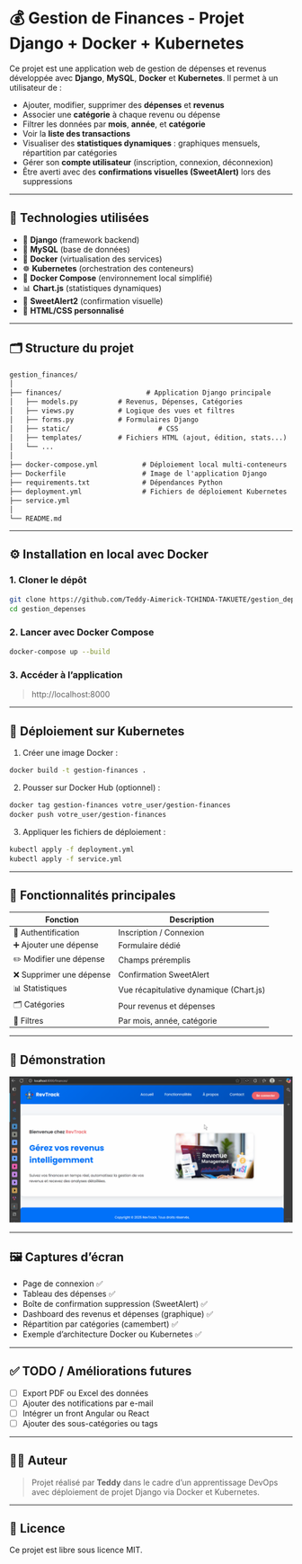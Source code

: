 # 💰 Gestion de Finances - Projet Django + Docker + Kubernetes

Ce projet est une application web de gestion de dépenses et revenus développée avec **Django**, **MySQL**, **Docker** et **Kubernetes**. Il permet à un utilisateur de :

- Ajouter, modifier, supprimer des **dépenses** et **revenus**
- Associer une **catégorie** à chaque revenu ou dépense
- Filtrer les données par **mois**, **année**, et **catégorie**
- Voir la **liste des transactions**
- Visualiser des **statistiques dynamiques** : graphiques mensuels, répartition par catégories
- Gérer son **compte utilisateur** (inscription, connexion, déconnexion)
- Être averti avec des **confirmations visuelles (SweetAlert)** lors des suppressions

---

## 🔧 Technologies utilisées

- 🐍 **Django** (framework backend)
- 🐬 **MySQL** (base de données)
- 🐳 **Docker** (virtualisation des services)
- ☸️ **Kubernetes** (orchestration des conteneurs)
- 🧰 **Docker Compose** (environnement local simplifié)
- 📊 **Chart.js** (statistiques dynamiques)
- 💬 **SweetAlert2** (confirmation visuelle)
- 🎨 **HTML/CSS personnalisé**

---

## 🗂️ Structure du projet

```
gestion_finances/
│
├── finances/                     # Application Django principale
│   ├── models.py          # Revenus, Dépenses, Catégories
│   ├── views.py           # Logique des vues et filtres
│   ├── forms.py           # Formulaires Django
│   ├── static/                      # CSS
│   ├── templates/         # Fichiers HTML (ajout, édition, stats...)
│   └── ...
│
├── docker-compose.yml           # Déploiement local multi-conteneurs
├── Dockerfile                   # Image de l'application Django
├── requirements.txt             # Dépendances Python
├── deployment.yml               # Fichiers de déploiement Kubernetes
├── service.yml
│
└── README.md
```

---

## ⚙️ Installation en local avec Docker

### 1. Cloner le dépôt
```bash
git clone https://github.com/Teddy-Aimerick-TCHINDA-TAKUETE/gestion_depenses.git
cd gestion_depenses
```

### 2. Lancer avec Docker Compose
```bash
docker-compose up --build
```

### 3. Accéder à l’application
> http://localhost:8000

---

## 🚀 Déploiement sur Kubernetes

1. Créer une image Docker :
```bash
docker build -t gestion-finances .
```

2. Pousser sur Docker Hub (optionnel) :
```bash
docker tag gestion-finances votre_user/gestion-finances
docker push votre_user/gestion-finances
```

3. Appliquer les fichiers de déploiement :
```bash
kubectl apply -f deployment.yml
kubectl apply -f service.yml
```

---

## 🔐 Fonctionnalités principales

| Fonction                      | Description                                  |
|-------------------------------|----------------------------------------------|
| 🔐 Authentification           | Inscription / Connexion                      |
| ➕ Ajouter une dépense         | Formulaire dédié                             |
| ✏️ Modifier une dépense        | Champs préremplis                            |
| ❌ Supprimer une dépense       | Confirmation SweetAlert                      |
| 📊 Statistiques               | Vue récapitulative dynamique (Chart.js)      |
| 🗂️ Catégories                  | Pour revenus et dépenses                     |
| 🔎 Filtres                     | Par mois, année, catégorie                   |

---

## 🎥 Démonstration

![Aperçu de l'application](./demo/demo.gif)

---

## 🖼️ Captures d’écran

- Page de connexion ✅
- Tableau des dépenses ✅
- Boîte de confirmation suppression (SweetAlert) ✅
- Dashboard des revenus et dépenses (graphique) ✅
- Répartition par catégories (camembert) ✅
- Exemple d’architecture Docker ou Kubernetes ✅

---

## ✅ TODO / Améliorations futures

- [ ] Export PDF ou Excel des données
- [ ] Ajouter des notifications par e-mail
- [ ] Intégrer un front Angular ou React
- [ ] Ajouter des sous-catégories ou tags

---

## 👨‍💻 Auteur

> Projet réalisé par **Teddy** dans le cadre d’un apprentissage DevOps avec déploiement de projet Django via Docker et Kubernetes.

---

## 📝 Licence

Ce projet est libre sous licence MIT.